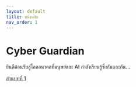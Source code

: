 ```yaml
---
layout: default
title: หน้าหลัก
nav_order: 1
---
```


# Cyber Guardian

ยินดีต้อนรับสู่โลกอนาคตที่มนุษย์และ AI กำลังเรียนรู้ซึ่งกันและกัน...

[อ่านบทที่ 1](https://xxxxxdeveloper.github.io/Cyber-Guardian-Public/story/chapter1/chapter1.html)
